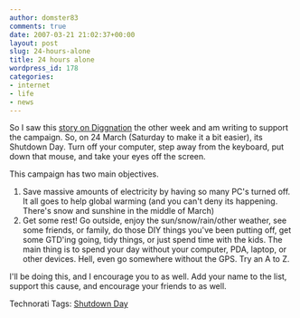 ```yaml
---
author: domster83
comments: true
date: 2007-03-21 21:02:37+00:00
layout: post
slug: 24-hours-alone
title: 24 hours alone
wordpress_id: 178
categories:
- internet
- life
- news
---
```


So I saw this [story on Diggnation](http://www.shutdownday.org/) the other week and am writing to support the campaign.
So, on 24 March (Saturday to make it a bit easier), its Shutdown Day. Turn off your computer, step away from the keyboard, put down that mouse, and take your eyes off the screen.




This campaign has two main objectives.
1. Save massive amounts of electricity by having so many PC's turned off. It all goes to help global warming (and you can't deny its happening. There's snow and sunshine in the middle of March)
2. Get some rest! Go outside, enjoy the sun/snow/rain/other weather, see some friends, or family, do those DIY things you've been putting off, get some GTD'ing going, tidy things, or just spend time with the kids. The main thing is to spend your day without your computer, PDA, laptop, or other devices. Hell, even go somewhere without the GPS. Try an A to Z.




I'll be doing this, and I encourage you to as well.  Add your name to the list, support this cause, and encourage your friends to as well.




Technorati Tags: [Shutdown Day](http://technorati.com/tags/shutdownday)
